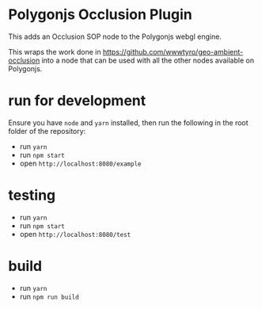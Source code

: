 # Polygonjs Occlusion Plugin

This adds an Occlusion SOP node to the Polygonjs webgl engine.

This wraps the work done in https://github.com/wwwtyro/geo-ambient-occlusion into a node that can be used with all the other nodes available on Polygonjs.

# run for development

Ensure you have `node` and `yarn` installed, then run the following in the root folder of the repository:

-   run `yarn`
-   run `npm start`
-   open `http://localhost:8080/example`

# testing

-   run `yarn`
-   run `npm start`
-   open `http://localhost:8080/test`

# build

-   run `yarn`
-   run `npm run build`
